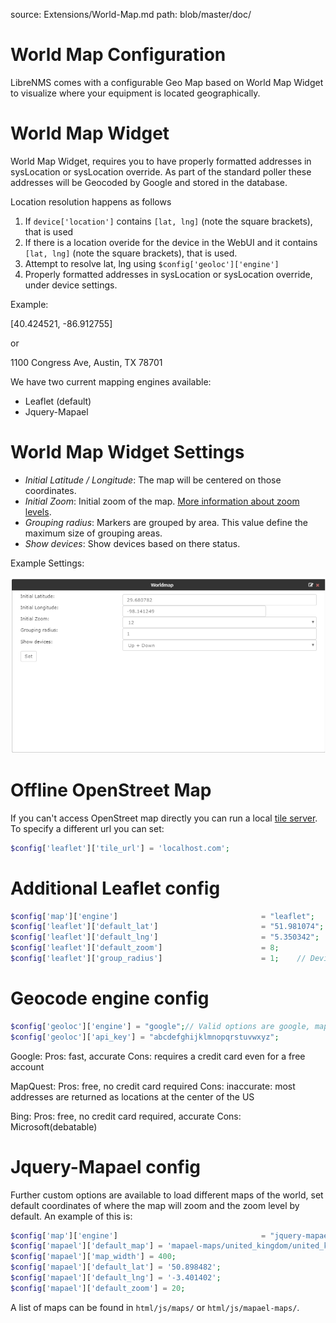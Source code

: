 source: Extensions/World-Map.md
path: blob/master/doc/

# World Map Configuration

LibreNMS comes with a configurable Geo Map based on World Map Widget
to visualize where your equipment is located geographically.

# World Map Widget

World Map Widget, requires you to have properly formatted addresses in
sysLocation or sysLocation override. As part of the standard poller
these addresses will be Geocoded by Google and stored in the database.

Location resolution happens as follows

 1. If `device['location']` contains `[lat, lng]` (note the square
    brackets), that is used
 1. If there is a location overide for the device in the WebUI and it
    contains `[lat, lng]` (note the square brackets), that is used.
 1. Attempt to resolve lat, lng using `$config['geoloc']['engine']`
 1. Properly formatted addresses in sysLocation or sysLocation
    override, under device settings.

Example:

[40.424521, -86.912755]

or

1100 Congress Ave, Austin, TX 78701

We have two current mapping engines available:

- Leaflet (default)
- Jquery-Mapael

# World Map Widget Settings

- *Initial Latitude / Longitude*: The map will be centered on those
  coordinates.
- *Initial Zoom*: Initial zoom of the map. [More information about
  zoom levels](https://wiki.openstreetmap.org/wiki/Zoom_levels).
- *Grouping radius*: Markers are grouped by area. This value define
  the maximum size of grouping areas.
- *Show devices*: Show devices based on there status.

Example Settings:

![Example World Map Settings](/img/world-map-widget-settings.png)

# Offline OpenStreet Map

If you can't access OpenStreet map directly you can run a local [tile
server](http://wiki.openstreetmap.org/wiki/Tile_servers). To specify a
different url you can set:

```php
$config['leaflet']['tile_url'] = 'localhost.com';
```

# Additional Leaflet config

```php
$config['map']['engine']                                = "leaflet";
$config['leaflet']['default_lat']                       = "51.981074";
$config['leaflet']['default_lng']                       = "5.350342";
$config['leaflet']['default_zoom']                      = 8;
$config['leaflet']['group_radius']                      = 1;    // Device grouping radius in KM default 80KM
```

# Geocode engine config

```php
$config['geoloc']['engine'] = "google";// Valid options are google, mapquest or bing
$config['geoloc']['api_key'] = "abcdefghijklmnopqrstuvwxyz";
```

Google:
Pros: fast, accurate
Cons: requires a credit card even for a free account

MapQuest:
Pros: free, no credit card required
Cons: inaccurate: most addresses are returned as locations at the center of the US

Bing:
Pros: free, no credit card required, accurate
Cons: Microsoft(debatable)


# Jquery-Mapael config

Further custom options are available to load different maps of the
world, set default coordinates of where the map will zoom and the zoom
level by default. An example of this is:

```php
$config['map']['engine']                                = "jquery-mapael";
$config['mapael']['default_map'] = 'mapael-maps/united_kingdom/united_kingdom.js';
$config['mapael']['map_width'] = 400;
$config['mapael']['default_lat'] = '50.898482';
$config['mapael']['default_lng'] = '-3.401402';
$config['mapael']['default_zoom'] = 20;
```

A list of maps can be found in ```html/js/maps/``` or ```html/js/mapael-maps/```.
